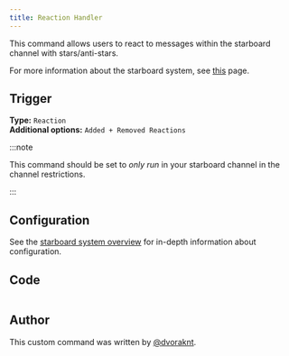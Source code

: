 ```yaml
---
title: Reaction Handler
---
```


This command allows users to react to messages within the starboard channel with stars/anti-stars.

For more information about the starboard system, see [this](overview) page.

## Trigger

**Type:** `Reaction`<br />
**Additional options:** `Added + Removed Reactions`

:::note

This command should be set to _only run_ in your starboard channel in the channel restrictions.

:::

## Configuration

See the [starboard system overview](overview/#configuration) for in-depth information about configuration.

## Code

```gotmpl file=../../../../src/fun/starboard_v2/reaction_handler.go.tmpl

```

## Author

This custom command was written by [@dvoraknt](https://github.com/dvoraknt).
